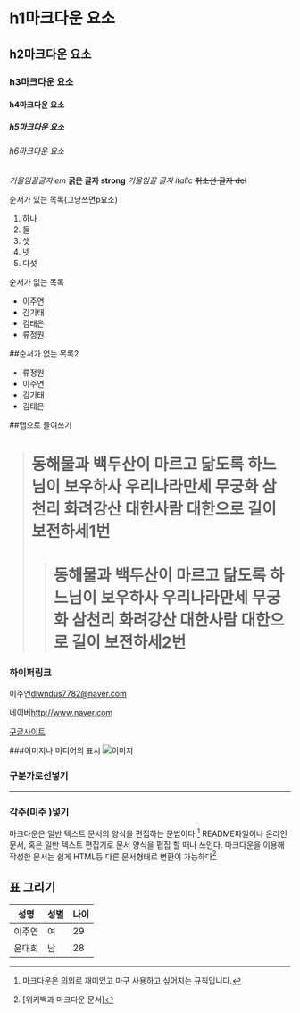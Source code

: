 # h1마크다운 요소
## h2마크다운 요소
### h3마크다운 요소
#### h4마크다운 요소
##### h5마크다운 요소
###### h6마크다운 요소

*기울임꼴글자 em*
**굵은 글자 strong**
_기울임꼴 글자 italic_
~~취소선 글자 del~~

순서가 있는 목록(그냥쓰면p요소)
1. 하나
2. 둘
3. 셋
4. 넷
5. 다섯
   
순서가 없는 목록
* 이주연
* 김기태
* 김태은
* 류정원

##순서가 없는 목록2
- 류정원
- 이주연
- 김기태
- 김태은

##탭으로 들여쓰기
># 동해물과 백두산이 마르고 닮도록 하느님이 보우하사 우리나라만세 무궁화 삼천리 화려강산 대한사람 대한으로 길이 보전하세1번
>># 동해물과 백두산이 마르고 닮도록 하느님이 보우하사 우리나라만세 무궁화 삼천리 화려강산 대한사람 대한으로 길이 보전하세2번

### 하이퍼링크
이주연<dlwndus7782@naver.com>

네이버<http://www.naver.com>

[구글사이트](http://google.com)

###이미지나 미디어의 표시
![이미지](http://image.dongascience.com/Photo/2019/09/d2468576cecf1313437de5a883bfa2ed.jpg)

### 구분가로선넣기
---
### 각주(미주 )넣기
마크다운은 일반 텍스트 문서의 양식을 편집하는 문법이다.[^1] README파일이나 온라인 문서, 혹은 일반 텍스트 편집기로 문서 양식을 폅집 할 때나 쓰인다. 마크다운을 이용해 작성한 문서는 쉽게 HTML등 다른 문서형태로 변환이 가능하다[^2]

[^1]: 마크다운은 의외로 재미있고 마구 사용하고 싶어지는 규칙입니다.
[^2]: [위키백과 마크다운 문서]

## 표 그리기
성명|성별|나이
--|--|--
이주연|여|29
윤대희|남|28